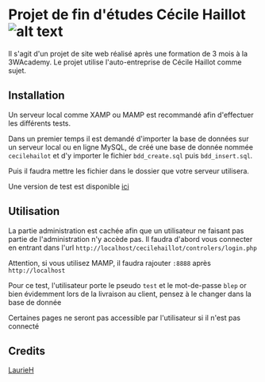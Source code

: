 # Projet de fin d'études Cécile Haillot ![alt text](https://img.shields.io/badge/Version-1.0-red "Version 1.0")
Il s'agit d'un projet  de site web réalisé après une formation de 3 mois à la 3WAcademy. Le projet utilise l'auto-entreprise de Cécile Haillot comme sujet.

## Installation

Un serveur local comme XAMP ou MAMP est recommandé afin d'effectuer les différents tests.

Dans un premier temps il est demandé d'importer la base de données sur un serveur local ou en ligne MySQL, de créé une base de donnée nommée `cecilehailot` et d'y importer le fichier `bdd_create.sql` puis `bdd_insert.sql`.

Puis il faudra mettre les fichier dans le dossier que votre serveur utilisera.

Une version de test est disponible [ici](http://laurieh.fr/cecilehaillot)

## Utilisation

La partie administration est cachée afin que un utilisateur ne faisant pas partie de l'administration n'y accède pas. Il faudra d'abord vous connecter en entrant dans l'url `http://localhost/cecilehaillot/controlers/login.php`

Attention, si vous utilisez MAMP, il faudra rajouter `:8888` après `http://localhost`

Pour ce test, l'utilisateur porte le pseudo `test` et le mot-de-passe `blep` or bien évidemment lors de la livraison au client, pensez à le changer dans la base de donnée

Certaines pages ne seront pas accessible par l'utilisateur si il n'est pas connecté

## Credits
[LaurieH](http://laurieh.fr)
